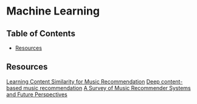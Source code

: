 # Machine Learning

Table of Contents
-----------------

- [Resources](#resources)

Resources
---------
[Learning Content Similarity for Music
Recommendation](https://bmcfee.github.io/papers/simopt.pdfi)
[Deep content-based music recommendation](http://papers.nips.cc/paper/5004-deep-content-based-music-recommendation.pdf)
[A Survey of Music Recommender Systems and Future Perspectives](https://www.eecs.qmul.ac.uk/~simond/pub/2012/Song-Dixon-Pearce-CMMR-2012.pdf)
